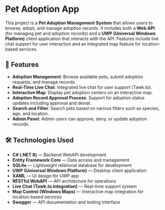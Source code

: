 # Pet Adoption App

This project is a **Pet Adoption Management System** that allows users to browse, adopt, and manage adoption records. It includes both a **Web API** (for managing pet and adoption records) and a **UWP (Universal Windows Platform)** client application that interacts with the API. Features include live chat support for user interaction and an integrated map feature for location-based services.

## 📌 Features

- **Adoption Management**: Browse available pets, submit adoption requests, and manage records.
- **Real-Time Live Chat**: Integrated live chat for user support (Tawk.to).
- **Interactive Map**: Display pet adoption centers on an interactive map.
- **Adoption Record Approval Process**: Support for adoption status updates including approval and denial.
- **Search and Filter**: Search pets based on various filters such as species, age, and location.
- **Admin Panel**: Admin users can approve, deny, or update adoption records.

## 🛠️ Technologies Used

- **C# (.NET 8)** — Backend WebAPI development  
- **Entity Framework Core** — Data access and management  
- **SQLite** — Lightweight relational database for development  
- **UWP (Universal Windows Platform)** — Desktop client application  
- **XAML** — UI design for UWP app  
- **RESTful WebAPI** — API architecture for operations  
- **Live Chat (Tawk.to integration)** — Real-time support system  
- **Map Control (Windows Maps)** — Interactive map integration for location-based services  
- **Swagger** — API documentation and testing interface  



